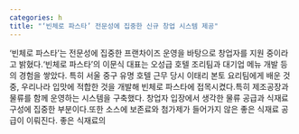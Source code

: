 ```yaml
---
categories: h
title: "‘빈체로 파스타’ 전문성에 집중한 신규 창업 시스템 제공"
---
```

‘빈체로 파스타’는 전문성에 집중한 프랜차이즈 운영을 바탕으로 창업자를 지원 중이라고 밝혔다.‘빈체로 파스타’의 이문식 대표는 오성급 호텔 조리팀과 대기업 메뉴 개발 등의 경험을 쌓았다. 특히 서울 중구 유명 호텔 근무 당시 이태리 본토 요리팀에게 배운 것 중, 우리나라 입맛에 적합한 것을 개발해 빈체로 파스타에 접목시켰다.특히 제조공장과 물류를 함께 운영하는 시스템을 구축했다. 창업자 입장에서 생각한 물류 공급과 식재료 구성에 집중한 부분이다.또한 소스에 보존료와 첨가제가 들어가지 않은 좋은 식재료 공급이 이뤄진다. 좋은 식재료의
